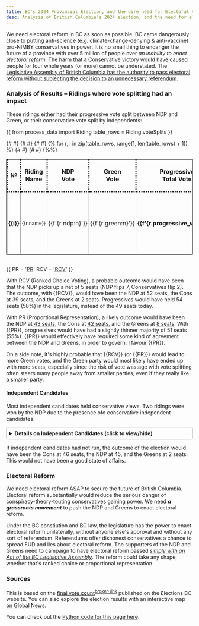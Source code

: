 ```yaml
---
title: BC's 2024 Provincial Election, and the dire need for Electoral Reform
desc: Analysis of British Columbia's 2024 election, and the need for electoral reform.
---
```

We need electoral reform in BC as soon as possible. BC came dangerously close to putting anti-science (e.g. climate-change-denying & anti-vaccine) pro-NIMBY conservatives in power. It is no small thing to endanger the future of a province with over 5 million of people over _an inability to enact electoral reform_. The harm that a Conservative victory would have caused people for four whole years (or more) cannot be understated. The <u>Legislative Assembly of British Columbia has the authority to pass electoral reform without subjecting the decision to an unnecessary referendum</u>.

### Analysis of Results – Ridings where vote splitting had an impact

These ridings either had their progressive vote split between NDP and Green, or their conservative vote split by independents:

{{
	from process_data import Riding
	table_rows = Riding.voteSplits
}}


<style>
#main {
	max-width: 54em; {# or 56em; #}
	width: calc(100vw - 2 * {{lr_padding}});
}
table, td {
	border: 1px solid black;
}
th, td {
	border-style: dotted;
	padding: 3px;
}
td {
	text-align: center;
}
</style>

<div style="overflow: auto;">
<table style="font-family: var(--fancy-sans-1);">
<tr>
<th>№</th>
<th>Riding Name</th>
<th>NDP <br>Vote</th>
<th>Green <br>Vote</th>
<th>Progressive <br>Total Vote</th>
<td><em>Con <br>Vote</em></td>{# <th>Con Vote</th> #}
{# <td><em>Con <br>Margin</em></td> #}
{# <th><em>Progressive<br>Margin</em></th> #}
<td>Con+Ind.<br>Vote</td>
<th><em>Progressive Margin<br>over Con + Ind.</em></th>
<td><em><small>Hypothetical Flip w/<br>Ranked Choice Voting</small></em></td>
</tr>
{% for r, i in zip(table_rows, range(1, len(table_rows) + 1)) %}
<tr>
<td><b>{{i}}</b></td>
<td><small>{{r.name}}</small></td>
<td>{{f'{r.ndp:n}'}}</td>
<td>{{f'{r.green:n}'}}</td>
<td><b>{{f'{r.progressive_vote:n}'}}</b></td>
<td><em>{{f'{r.con:n}'}}</em></td>
{# <td><em>{{f'{(r.con - r.ndp):n}'}}</em></td> #}
{# <td>{{f'{r.progressive_margin:n}'}} ({{f'{round((r.progressive_margin/r.total)*100,2):n}'}}%)</td> #}
<td>{{f'{(r.con+r.other):n}'}}</td>
<td><b>
<span style="color: {% if r.progressive_margin2 > 0 %}green{% else %}darkred{% %};">
{{f'{r.progressive_margin2:n}'}}
</span></b> ({{f'{round((r.progressive_margin2/r.total)*100,2):n}'}}%)</td>
<td>
{% if r.winner != r.hypo_winner %}
{{r.winner}} → {{r.hypo_winner}}
{% else %}
Stays {{r.winner}}
{% endif %}
</td>
</tr>
{%%}
</table>
</div>

{{
	PR = '<abbr title="Proportional Representation">PR</abbr>'
	RCV = '<abbr title="Ranked Choice Voting">RCV</abbr>'
}}

With <abbr>RCV</abbr> (Ranked Choice Voting), a probable outcome would have been that the NDP picks up a net of 5 seats (NDP flips 7, Conservatives flip 2). The outcome, with {{RCV}}, would have been the NDP at 52 seats, the Cons at 39 seats, and the Greens at 2 seats. Progressives would have held 54 seats (58%) in the legislature, instead of the 49 seats today.

With <abbr>PR</abbr> (Proportional Representation), a likely outcome would have been the NDP at <abbr title="(0.4487/(0.4487+0.0824+0.4327))*93 ~= 43">43 seats</abbr>, the Cons at <abbr title="(0.4327/(0.4487+0.0824+0.4327))*93 ~= 42">42 seats</abbr>, and the Greens at <abbr title="(0.0824/(0.4487+0.0824+0.4327))*93 ~= 8">8 seats</abbr>. With {{PR}}, progressives would have had a slightly thinner majority of 51 seats (55%). {{PR}} would effectively have required some kind of agreement between the NDP and Greens, in order to govern. I favour {{PR}}.

On a side note, it's highly probable that {{RCV}} (or {{PR}}) would lead to more Green votes, and the Green party would most likely have ended up with more seats, especially since the risk of vote wastage with vote splitting often steers many people away from smaller parties, even if they really like a smaller party.


#### Independent Candidates

Most independent candidates held conservative views. Two ridings were won by the NDP due to the presence ofo conservative independent candidates.

<style>
/* From: https://developer.mozilla.org/en-US/docs/Web/HTML/Reference/Elements/details */

details {
  border: 1px solid #aaa;
  border-radius: 4px;
  padding: 0.5em 0.5em 0;
}

summary {
  font-weight: bold;
  margin: -0.5em -0.5em 0;
  padding: 0.5em;
}

details[open] {
  padding: 0.5em;
}

details[open] summary {
  border-bottom: 1px solid #aaa;
  margin-bottom: 0.5em;
}
</style>

<details>
<summary style="font-family: var(--fancy-sans-1);">Details on Independent Candidates (click to view/hide)</summary>

{{write(markdown("""
I've excluded the Ladysmith-Oceanside riding from the list above, since the independent spoiler candidate there ([Adam Walker](https://en.wikipedia.org/wiki/Adam_Walker_(Canadian_politician))) was a former NDP MLA who had been expelled from the NDP. This riding was won by the NDP, so Adam Walker's presence did not spoil this seat for progressive voters.

The two ridings which would have flipped from the NDP to the Cons were:

* Richmond-Steveston: former BC United candidate [Jackie Lee](https://en.votemate.org/bc2024/candidates/8680) ([news article](https://www.richmond-news.com/2024-bc-votes/mixed-messages-for-bc-united-candidate-in-richmond-9508820)) was running here.

* Vernon-Lumby: former BC United candidate [Kevin Acton](https://www.vernonmorningstar.com/local-news/acton-ready-to-run-for-conservatives-in-vernon-lumby-riding-if-tapped-7512647) and a Libertarian candidate [Robert Johnson](https://www.castanet.net/news/Vernon/509798/Vernon-Lumby-riding-gains-Libertarian-candidate-Robert-Johnson) were running here.

The four ridings above, won by the Cons, which would have stayed with the Cons, that had independent candidates were:

* Penticton-Summerland: former BC United candidate [Tracy St. Claire](https://www.pentictonherald.ca/news/article_82a26fda-7796-11ef-a66e-576f40276dbf.html), [Roger Harrington](https://www.summerlandreview.com/election/harrington-runs-as-independent-in-penticton-summerland-riding-7566997) ([FB](https://www.facebook.com/Roger4MLA/)), and [Anna Paddon](https://www.castanet.net/news/Penticton/511427/Meet-Anna-Paddon-independent-candidate-in-Penticton-Summerland) ran here. Anna Paddon got 144 votes, and she seems to have been a progressive candidate. Roger Harrington who got 827 votes, on the other hand, appears to be conservative who's re-posted insane conspiracy theory videos on Facebook, and seems to be a supporter of [Corinne Mori](https://www.nelsonstar.com/election/kootenay-central-election-2024-independent-candidate-corinne-mori-7564643), a conservative and anti-vaxxer who ran as an independent for the Kootenay Central riding.

* Kelowna Centre: [Michael Humer](https://www.kelownacapnews.com/local-news/meet-michael-humer-independent-candidate-for-kelowna-centre-7564981) was the independent candidate here. He said he was "running to represent the fiscally responsible, socially inclusive centre-right voter". He doesn't seem as extreme or insane as the typical BC Conservative, so it's possible that under RCV, votes for him would have trickled down to both the NDP and the Cons.

* Boundary-Similkameen: former PPC candidate [Sean Taylor](https://www.pentictonwesternnews.com/local-news/former-peoples-party-candidate-running-for-mla-of-boundary-similkameen-7551429) ran here, and got 779 votes. The PPC is a single-issue far-right party that calls for a moratorium on immigration.

* Langley-Walnut Grove: [Carlos Suaréz Rubio](https://en.votemate.org/local2022/candidates/6828) was the independent here, but his page says he's with BC Cons, even though Misty Van Popta was the BC Con for this riding. No idea what the story was here; perhaps his candidacy was rejected by the Cons, and so he decided to run as an independent.

"""))}}

</details>

If independent candidates had not run, the outcome of the election would have been the Cons at 46 seats, the NDP at 45, and the Greens at 2 seats. This would not have been a good state of affairs.

### Electoral Reform

We need electoral reform ASAP to secure the future of British Columbia. Electoral reform substantially would reduce the serious danger of conspiracy-theory-touting conservatives gaining power. We need _**a grassroots movement**_ to push the NDP and Greens to enact electoral reform.

Under the BC constiution and BC law, the legislature has the power to enact electoral reform unilaterally, without anyone else's approval and without any sort of referendum. Referendums offer dishonest conservatives a chance to spread FUD and lies about electoral reform. The supporters of the NDP and Greens need to campaign to have electoral reform passed <u>_simply with an Act of the [BC Legislative Assembly](https://en.wikipedia.org/wiki/Legislative_Assembly_of_British_Columbia)_</u>. The reform could take any shape, whether that's ranked choice or proportional representation.

### Sources

This is based on the [final vote count](https://elections.bc.ca/news/2024-final-count-complete/)<sup>_[broken link](https://electionsbcenr.blob.core.windows.net/electionsbcenr/Results_7097_GE-2024-10-19_Party.html)_</sup> published on the Elections BC website. You can also explore the election results with an interactive map [on Global News](https://globalnews.ca/news/10801085/bc-election-results-live-2024-vote/).

You can check out the [Python code for this page here](https://github.com/arjun-menon/arjun-menon.github.io/tree/master/essays/pol/ca/bc-2024-and-electoral-reform).

